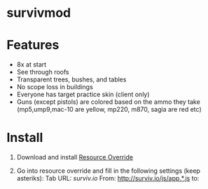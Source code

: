 # survivmod

# Features
* 8x at start
* See through roofs
* Transparent trees, bushes, and tables
* No scope loss in buildings
* Everyone has target practice skin (client only)
* Guns (except pistols) are colored based on the ammo they take (mp5,ump9,mac-10 are yellow, mp220, m870, sagia are red etc)

# Install

1. Download and install [Resource Override](https://chrome.google.com/webstore/detail/resource-override/pkoacgokdfckfpndoffpifphamojphii?hl=en)

2. Go into resource override and fill in the following settings (keep asteriks):
  Tab URL: *surviv.io*
  From: http://surviv.io/js/app.*.js to:  
